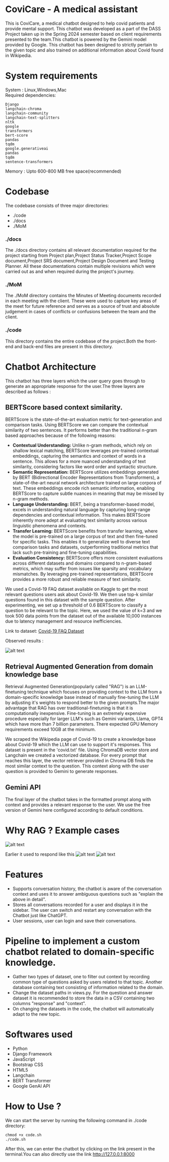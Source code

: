 # CoviCare - A medical assistant

This is CoviCare, a medical chatbot designed to help covid patients and provide mental support. This chatbot was developed as a part of the DASS Project taken up in the Spring 2024 semester based on client requirements presented to the team.This chatbot is powered by the Gemini model provided by Google. This chatbot has been designed to strictly pertain to the given topic and also trained on additional information about Covid found in Wikipedia.

# System requirements

System : Linux,Windows,Mac\
Required dependencies: 

```
Django
langchain-chroma
langchain-community
langchain-text-splitters
nltk
google
transformers
bert-score
pandas
tqdm
google.generativeai
pandas
tqdm
sentence-transformers
```

Memory : Upto 600-800 MB free space(recommended)

# Codebase

The codebase consists of three major directories:
- ./code
- ./docs
- ./MoM

### ./docs
The ./docs directory contains all relevant documentation required for the project starting from Project plan,Project Status Tracker,Project Scope document,Project SRS document,Project Design Document and Testing Planner. All these documentations contain multiple revisions which were carried out as and when required during the project's journey.

### ./MoM

The ./MoM directory contains the Minutes of Meeting documents recorded in each meeting with the client. These were used to capture key areas of the meet for future reference and serves as a source of trust and absolute judgement in cases of conflicts or confusions between the team and the client.

### ./code

This directory contains the entire codebase of the project.Both the front-end and back-end files are present in this directory.

# Chatbot Architecture

This chatbot has three layers which the user query goes through to generate an appropriate response for the user.The three layers are described as follows : 

## BERTScore based context similarity.

BERTScore is the state-of-the-art evaluation metric for text-generation and comparison tasks. Using BERTScore we can compare the contextual similarity of two sentences. It performs better than the traditional n-gram based approaches because of the following reasons:

- <strong>Contextual Understanding:</strong> Unlike n-gram methods, which rely on shallow lexical matching, BERTScore leverages pre-trained contextual embeddings, capturing the semantics and context of words in a sentence. This allows for a more nuanced understanding of text similarity, considering factors like word order and syntactic structure.
- <strong>Semantic Representation:</strong> BERTScore utilizes embeddings generated by BERT (Bidirectional Encoder Representations from Transformers), a state-of-the-art neural network architecture trained on large corpora of text. These embeddings encode rich semantic information, enabling BERTScore to capture subtle nuances in meaning that may be missed by n-gram methods.
- <strong>Language Understanding:</strong> BERT, being a transformer-based model, excels in understanding natural language by capturing long-range dependencies and contextual information. This makes BERTScore inherently more adept at evaluating text similarity across various linguistic phenomena and contexts.
- <strong>Transfer Learning:</strong> BERTScore benefits from transfer learning, where the model is pre-trained on a large corpus of text and then fine-tuned for specific tasks. This enables it to generalize well to diverse text comparison tasks and datasets, outperforming traditional metrics that lack such pre-training and fine-tuning capabilities.
- <strong>Evaluation Consistency:</strong> BERTScore offers more consistent evaluations across different datasets and domains compared to n-gram-based metrics, which may suffer from issues like sparsity and vocabulary mismatches. By leveraging pre-trained representations, BERTScore provides a more robust and reliable measure of text similarity.

We used a Covid-19 FAQ dataset available on Kaggle to get the most relevant questions users ask about Covid-19. We then use top-k similar questions found in this dataset with the sample question. After experimenting, we set up a threshold of 0.6 BERTScore to classify a question to be relevant to the topic. Here, we used the value of k=3 and we took 500 data points from the dataset out of the available 10,000 instances due to latency management and resource inefficiencies.

Link to dataset: <a href="https://www.kaggle.com/datasets/mohankrishnan02/covid-faqs">Covid-19 FAQ Dataset</a>

Observed results : 
<!-- Add images -->
![alt text](<Screenshot from 2024-04-20 19-41-49.png>)
## Retrieval Augmented Generation from domain knowledge base

Retrieval Augmented Generation(popularly called "RAG") is an LLM-finetuning technique which focuses on providing context to the LLM from a domain-specific knowledge base instead of manually fine-tuning the LLM by adjusting it's weights to respond better to the given prompts.The major advantage that RAG has over traditional-finetuning is that it is computationally inexpensive. Fine-tuning is an extremely expensive procedure especially for larger LLM's such as Gemini variants, Llama, GPT4 which have more than 7 billion parameters. There expected GPU Memory requirements exceed 10GB at the minimum.


We scraped the Wikipedia page of Covid-19 to create a knowledge base about Covid-19 which the LLM can use to support it's responses. This dataset is present in the 'covid.txt' file. Using ChromaDB vector store and Langchain we created a vectorized database. For every prompt that reaches this layer, the vector retriever provided in Chroma DB finds the most similar context to the question. This context along with the user question is provided to Gemini to generate responses.


## Gemini API

The final layer of the chatbot takes in the formatted prompt along with context and provides a relevant response to the user. We use the free version of Gemini here configured according to default conditions.

# Why RAG ? Example cases

<!-- Add images! -->
![alt text](<Screenshot from 2024-04-20 19-49-36.png>)

Earlier it used to respond like this
![alt text](<Screenshot from 2024-04-20 19-58-20.png>)
![alt text](<Screenshot from 2024-04-20 19-58-45.png>)

# Features

- Supports conversation history, the chatbot is aware of the conversation context and uses it to answer ambiguous questions such as "explain the above in detail".
- Stores all conversations recorded for a user and displays it in the sidebar. The user can switch and restart any conversation with the Chatbot just like ChatGPT.
- User sessions, user can login and save their conversations.

# Pipeline to implement a custom chatbot related to domain-specific knowledge.
- Gather two types of dataset, one to filter out context by recording common type of questions asked by users related to that topic. Another database containing text consisting of information related to the domain.
- Change the dataset paths in views.py. For the question and answer dataset it is recommended to store the data in a CSV containing two columns "response" and "context".
- On changing the datasets in the code, the chatbot will automatically adapt to the new topic.

# Softwares used

- Python
- Django Framework
- JavaScript
- Bootstrap CSS
- HTML5
- Langchain
- BERT Transformer
- Google GenAI API

# How to Use ? 
We can start the server by running the following command in ./code directory: 

```
chmod +x code.sh
./code.sh
```

After this, we can enter the chatbot by clicking on the link present in the terminal.You can also directly use the link http://127.0.0.1:8000

